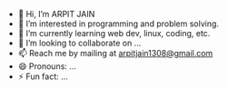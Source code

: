 - 👋 Hi, I’m ARPIT JAIN
- 👀 I’m interested in programming and problem solving.
- 🌱 I’m currently learning web dev, linux, coding, etc.
- 💞️ I’m looking to collaborate on ...
- 📫 Reach me by mailing at arpitjain1308@gmail.com
- 😄 Pronouns: ...
- ⚡ Fun fact: ...

<!---
arpitjain1308/arpitjain1308 is a ✨ special ✨ repository because its `README.md` (this file) appears on your GitHub profile.
You can click the Preview link to take a look at your changes.
--->
